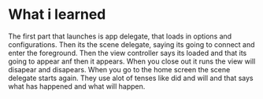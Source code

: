 # What i learned

The first part that launches is app delegate, that loads in options and configurations. Then its the scene delegate, saying its going to connect and enter the foreground. Then the view controller says its loaded and that its going to appear anf then it appears. When you close out it runs the view will disapear and disapears. When you go to the home screen the scene delegate starts again. They use alot of tenses like did and will and that says what has happened and what will happen.
